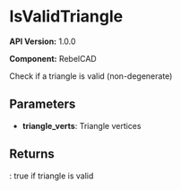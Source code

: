 # IsValidTriangle

**API Version:** 1.0.0

**Component:** RebelCAD

Check if a triangle is valid (non-degenerate)

## Parameters

- **triangle_verts**: Triangle vertices

## Returns

: true if triangle is valid

